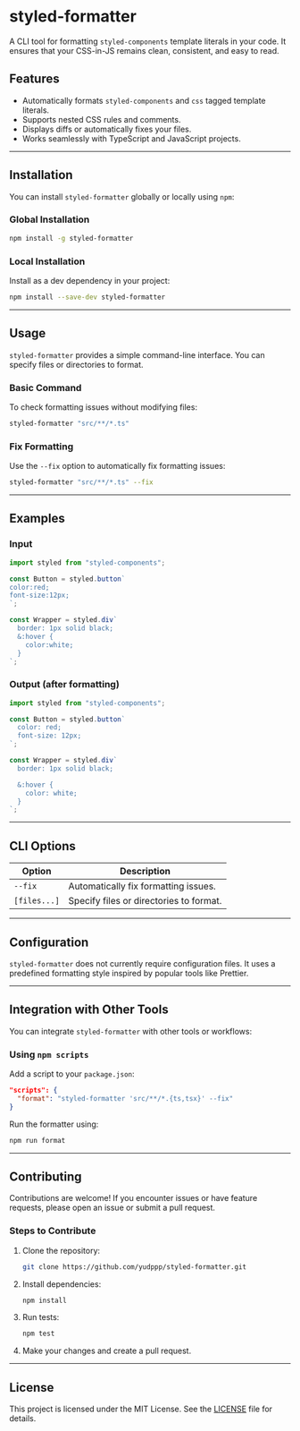 # styled-formatter

A CLI tool for formatting `styled-components` template literals in your code. It ensures that your CSS-in-JS remains clean, consistent, and easy to read.

## Features

- Automatically formats `styled-components` and `css` tagged template literals.
- Supports nested CSS rules and comments.
- Displays diffs or automatically fixes your files.
- Works seamlessly with TypeScript and JavaScript projects.

---

## Installation

You can install `styled-formatter` globally or locally using `npm`:

### Global Installation

```bash
npm install -g styled-formatter
```

### Local Installation

Install as a dev dependency in your project:

```bash
npm install --save-dev styled-formatter
```

---

## Usage

`styled-formatter` provides a simple command-line interface. You can specify files or directories to format.

### Basic Command

To check formatting issues without modifying files:

```bash
styled-formatter "src/**/*.ts"
```

### Fix Formatting

Use the `--fix` option to automatically fix formatting issues:

```bash
styled-formatter "src/**/*.ts" --fix
```

---

## Examples

### Input

```typescript
import styled from "styled-components";

const Button = styled.button`
color:red;
font-size:12px;
`;

const Wrapper = styled.div`
  border: 1px solid black;
  &:hover {
    color:white;
  }
`;
```

### Output (after formatting)

```typescript
import styled from "styled-components";

const Button = styled.button`
  color: red;
  font-size: 12px;
`;

const Wrapper = styled.div`
  border: 1px solid black;

  &:hover {
    color: white;
  }
`;
```

---

## CLI Options

| Option           | Description                                      |
|-------------------|--------------------------------------------------|
| `--fix`          | Automatically fix formatting issues.             |
| `[files...]`     | Specify files or directories to format.          |

---

## Configuration

`styled-formatter` does not currently require configuration files. It uses a predefined formatting style inspired by popular tools like Prettier.

---

## Integration with Other Tools

You can integrate `styled-formatter` with other tools or workflows:

### Using `npm scripts`

Add a script to your `package.json`:

```json
"scripts": {
  "format": "styled-formatter 'src/**/*.{ts,tsx}' --fix"
}
```

Run the formatter using:

```bash
npm run format
```

---

## Contributing

Contributions are welcome! If you encounter issues or have feature requests, please open an issue or submit a pull request.

### Steps to Contribute

1. Clone the repository:
   ```bash
   git clone https://github.com/yudppp/styled-formatter.git
   ```

2. Install dependencies:
   ```bash
   npm install
   ```

3. Run tests:
   ```bash
   npm test
   ```

4. Make your changes and create a pull request.

---

## License

This project is licensed under the MIT License. See the [LICENSE](LICENSE) file for details.